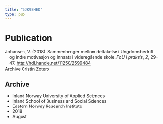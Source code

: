 ```yaml
---
title: "6JK9EHED"
type: pub
---
```

<h1>Publication</h1>
<article id="csl-bib-container-6JK9EHED" class="csl-bib-container">
  <div class="csl-bib-body" style="line-height: 1.35; padding-left: 1em; text-indent:-1em;">
  <div class="csl-entry">Johansen, V. (2018). Sammenhenger mellom deltakelse i Ungdomsbedrift og indre motivasjon og innsats i videreg&#xE5;ende skole. <i>FoU i praksis</i>, <i>2</i>, 29&#x2013;47. <a href="http://hdl.handle.net/11250/2599484">http://hdl.handle.net/11250/2599484</a></div>
</div>
  <div class="csl-bib-buttons">
    <a href="#taxonomy-article-6JK9EHED" class="csl-bib-button">Archive</a>
    <a href="https://app.cristin.no/results/show.jsf?id=1603562" alt="Cristin URL" class="csl-bib-button">Cristin</a>
    <a href="http://zotero.org/groups/5402882/items/6JK9EHED" alt="Zotero URL" class="csl-bib-button">Zotero</a>
  </div>
  <div id="csl-bib-meta-container-6JK9EHED"></div>
</article>
<div id="csl-bib-meta-6JK9EHED" class="csl-bib-meta">
  <article id="taxonomy-article-6JK9EHED" class="taxonomy-article">
    <h1>Archive</h1>
    <ul>
      <li>Inland Norway University of Applied Sciences</li>
      <li>Inland School of Business and Social Sciences</li>
      <li>Eastern Norway Research Institute</li>
      <li>2018</li>
      <li>August</li>
    </ul>
  </article>
</div>
